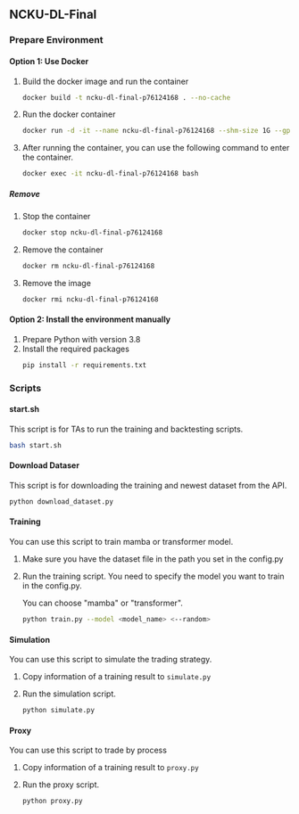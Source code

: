 ## NCKU-DL-Final

### Prepare Environment

#### Option 1: Use Docker
1. Build the docker image and run the container
    ```bash
    docker build -t ncku-dl-final-p76124168 . --no-cache
    ```
    
2. Run the docker container
    ```bash
    docker run -d -it --name ncku-dl-final-p76124168 --shm-size 1G --gpus device=0 -v $(pwd):/workspace ncku-dl-final-p76124168 bash
    ```

3. After running the container, you can use the following command to enter the container.
    ```bash
    docker exec -it ncku-dl-final-p76124168 bash
    ```

##### Remove
1. Stop the container
    ```bash
    docker stop ncku-dl-final-p76124168
    ```
2. Remove the container
    ```bash
    docker rm ncku-dl-final-p76124168
    ```
3. Remove the image
    ```bash
    docker rmi ncku-dl-final-p76124168
    ```

#### Option 2: Install the environment manually
1. Prepare Python with version 3.8
2. Install the required packages
    ```bash
    pip install -r requirements.txt
    ```

### Scripts

#### start.sh
This script is for TAs to run the training and backtesting scripts.
```bash
bash start.sh
```

#### Download Dataser
This script is for downloading the training and newest dataset from the API.
```bash
python download_dataset.py
```

#### Training
You can use this script to train mamba or transformer model.

1. Make sure you have the dataset file in the path you set in the config.py

2. Run the training script.
    You need to specify the model you want to train in the config.py.

    You can choose "mamba" or "transformer".
    ```bash
    python train.py --model <model_name> <--random>
    ```

#### Simulation
You can use this script to simulate the trading strategy.

1. Copy information of a training result to `simulate.py`

2. Run the simulation script.
    ```bash
    python simulate.py
    ```

#### Proxy
You can use this script to trade by process

1. Copy information of a training result to `proxy.py`

2. Run the proxy script.
    ```bash
    python proxy.py
    ```
